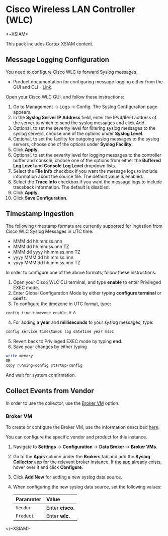 # Cisco Wireless LAN Controller (WLC)
 
<~XSIAM>
 
This pack includes Cortex XSIAM content.
 

## Message Logging Configuration

You need to configure Cisco WLC to forward Syslog messages.

* Product documentation for configuring message logging either from the GUI and CLI - [Link](https://www.cisco.com/c/en/us/td/docs/wireless/controller/8-5/config-guide/b_cg85/configuring_system_and_message_logging.html#sys-msg-logging).

Open your Cisco WLC GUI, and follow these instructions:

1. Go to Management &rarr; Logs &rarr; Config. The Syslog Configuration page appears.
2. In the **Syslog Server IP Address** field, enter the IPv4/IPv6 address of the server to which to send the syslog messages and click Add.
3. Optional, to set the severity level for filtering syslog messages to the syslog servers, choose one of the options under **Syslog Level**.
4. Optional, to set the facility for outgoing syslog messages to the syslog servers, choose one of the options under **Syslog Facility**.
5. Click **Apply**.
6. Optional, to set the severity level for logging messages to the controller buffer and console, choose one of the options from either the **Buffered Log Level** and **Console Log Level** dropdown lists.
7. Select the **File Info** checkbox if you want the message logs to include information about the source file. The default value is enabled.
8. Select the **Trace Info** checkbox if you want the message logs to include traceback information. The default is disabled.
9. Click **Apply**.
10. Click **Save Configuration**.


## Timestamp Ingestion

The following timestamp formats are currently supported for ingestion from Cisco WLC Syslog Messages in UTC time:

* MMM dd hh:mm:ss.nnn
* MMM dd hh:mm:ss.nnn TZ
* MMM dd yyyy hh:mm:ss.nnn TZ
* yyyy MMM dd hh:mm:ss.nnn
* yyyy MMM dd hh:mm:ss.nnn TZ

In order to configure one of the above formats, follow these instructions:

1. Open your Cisco WLC CLI terminal, and type **enable** to enter Privileged EXEC mode.
2. Enter Global Configuration Mode by either typing **configure terminal** or **conf t**.
3. To configure the timezone in UTC format, type:

```bash
config time timezone enable 0 0
```

4. For adding a **year** and **milliseconds** to your syslog messages, type:

```bash
config service timestamps log datetime year msec
```

5. Revert back to Privileged EXEC mode by typing **end**. 
6. Save your changes by either typing 

```bash
write memory
OR
copy running-config startup-config 
```

And wait for system confirmation.


## Collect Events from Vendor

In order to use the collector, use the [Broker VM](#broker-vm) option.
 
### Broker VM

To create or configure the Broker VM, use the information described [here](https://docs-cortex.paloaltonetworks.com/r/Cortex-XDR/Cortex-XDR-Pro-Administrator-Guide/Configure-the-Broker-VM).
 
You can configure the specific vendor and product for this instance.
 
1. Navigate to **Settings** &rarr; **Configuration** &rarr; **Data Broker** &rarr; **Broker VMs**.
2. Go to the **Apps** column under the **Brokers** tab and add the **Syslog Collector** app for the relevant broker instance. If the app already exists, hover over it and click **Configure**.
3. Click **Add New** for adding a new syslog data source.
4. When configuring the new syslog data source, set the following values:

   | Parameter     | Value   
   | :---          | :---        
   | `Vendor`      | Enter **cisco**.
   | `Product`     | Enter **wlc**.
 
</~XSIAM>